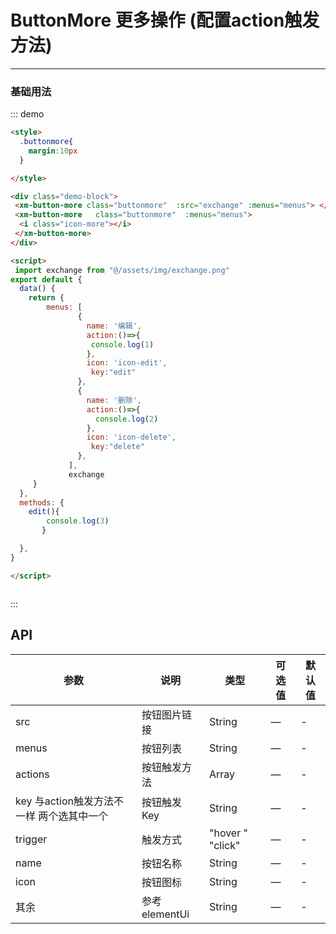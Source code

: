 <style>
  .buttonmore{
    margin:10px
  }

</style>



# ButtonMore 更多操作 (配置action触发方法)
----
### 基础用法
<div class="demo-block">
 <xm-button-more  class="buttonmore" :src="exchange" :menus="menus"> </xm-button-more>
 <xm-button-more class="buttonmore"   :menus="menus"  @edit="edit">
   <i class="icon-more"></i>
</xm-button-more>
</div>


<script>
 import exchange from "@/assets/img/exchange.png"
export default {
  data() {
    return {
        menus: [
               {
                 name: '编辑',
                 action:()=>{
                  console.log(1)
                 },
                 icon: 'icon-edit',
                 key:"edit"
               },
               {
                 name: '删除',
                 action:()=>{
                   console.log(2)
                 },
                 icon: 'icon-delete',
                 key:"delete"
               },
             ],
             exchange
     }
  },
  methods: {
       edit(){
        console.log(3)
       }

  },
}

</script>



::: demo
```html
<style>
  .buttonmore{
    margin:10px
  }

</style>

<div class="demo-block">
 <xm-button-more class="buttonmore"  :src="exchange" :menus="menus"> </xm-button-more>
 <xm-button-more   class="buttonmore"  :menus="menus">
  <i class="icon-more"></i>
 </xm-button-more>
</div>

<script>
 import exchange from "@/assets/img/exchange.png"
export default {
  data() {
    return {
        menus: [
               {
                 name: '编辑',
                 action:()=>{
                  console.log(1)
                 },
                 icon: 'icon-edit',
                  key:"edit"
               },
               {
                 name: '删除',
                 action:()=>{
                   console.log(2)
                 },
                 icon: 'icon-delete',
                  key:"delete"
               },
             ],
             exchange
     }
  },
  methods: {
    edit(){
        console.log(3)
       }

  },
}

</script>



```
:::


## API

| 参数      | 说明          | 类型      | 可选值                           | 默认值  |
|---------- |-------------- |---------- |--------------------------------  |-------- |
| src |  按钮图片链接  | String | — | - |
| menus | 按钮列表 | String     | —  | - |
| actions | 按钮触发方法 | Array   | — | - |
| key  与action触发方法不一样 两个选其中一个| 按钮触发Key | String   | — | - |
| trigger | 触发方式  | "hover " "click"    | — | - |
| name | 按钮名称 | String   | — | - |
| icon | 按钮图标  | String   | — | - |
| 其余 | 参考elementUi  | String   | — | - |



